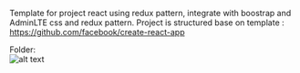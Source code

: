                                                    
Template for project react using redux pattern, integrate with boostrap and AdminLTE css and redux pattern.
Project is structured base on template : https://github.com/facebook/create-react-app

Folder:         
	![alt text](https://ibb.co/edehzy)
